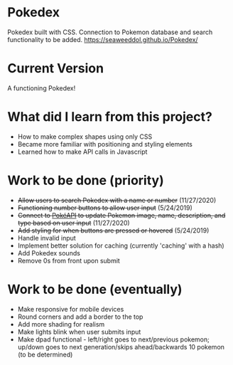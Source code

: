 # Pokedex
Pokedex built with CSS. Connection to Pokemon database and search functionality to be added.
https://seaweeddol.github.io/Pokedex/

# Current Version
A functioning Pokedex!

# What did I learn from this project?
- How to make complex shapes using only CSS
- Became more familiar with positioning and styling elements
- Learned how to make API calls in Javascript

# Work to be done (priority)
- ~~Allow users to search Pokedex with a name or number~~ (11/27/2020)
- ~~Functioning number buttons to allow user input~~ (5/24/2019)
- ~~Connect to [PokéAPI](https://pokeapi.co/) to update Pokemon image, name, description, and type based on user input~~ (11/27/2020)
- ~~Add styling for when buttons are pressed or hovered~~ (5/24/2019)
- Handle invalid input
- Implement better solution for caching (currently 'caching' with a hash)
- Add Pokedex sounds
- Remove 0s from front upon submit

# Work to be done (eventually)
- Make responsive for mobile devices
- Round corners and add a border to the top
- Add more shading for realism
- Make lights blink when user submits input
- Make dpad functional - left/right goes to next/previous pokemon; up/down goes to next generation/skips ahead/backwards 10 pokemon (to be determined)

